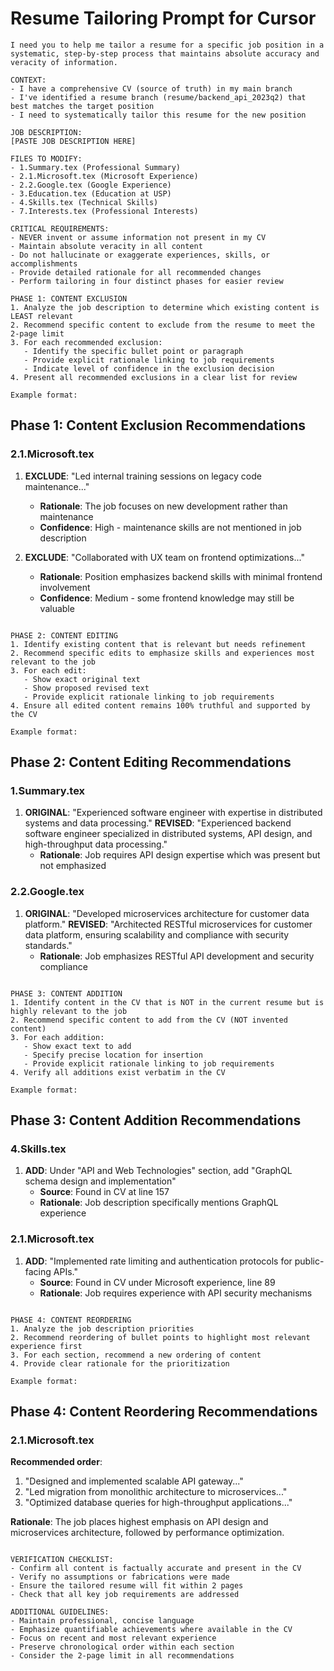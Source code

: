# Resume Tailoring Prompt for Cursor

```
I need you to help me tailor a resume for a specific job position in a systematic, step-by-step process that maintains absolute accuracy and veracity of information.

CONTEXT:
- I have a comprehensive CV (source of truth) in my main branch
- I've identified a resume branch (resume/backend_api_2023q2) that best matches the target position
- I need to systematically tailor this resume for the new position

JOB DESCRIPTION:
[PASTE JOB DESCRIPTION HERE]

FILES TO MODIFY:
- 1.Summary.tex (Professional Summary)
- 2.1.Microsoft.tex (Microsoft Experience)
- 2.2.Google.tex (Google Experience)
- 3.Education.tex (Education at USP)
- 4.Skills.tex (Technical Skills)
- 7.Interests.tex (Professional Interests)

CRITICAL REQUIREMENTS:
- NEVER invent or assume information not present in my CV
- Maintain absolute veracity in all content
- Do not hallucinate or exaggerate experiences, skills, or accomplishments
- Provide detailed rationale for all recommended changes
- Perform tailoring in four distinct phases for easier review

PHASE 1: CONTENT EXCLUSION
1. Analyze the job description to determine which existing content is LEAST relevant
2. Recommend specific content to exclude from the resume to meet the 2-page limit
3. For each recommended exclusion:
   - Identify the specific bullet point or paragraph
   - Provide explicit rationale linking to job requirements
   - Indicate level of confidence in the exclusion decision
4. Present all recommended exclusions in a clear list for review

Example format:
```
## Phase 1: Content Exclusion Recommendations

### 2.1.Microsoft.tex
1. **EXCLUDE**: "Led internal training sessions on legacy code maintenance..."
   - **Rationale**: The job focuses on new development rather than maintenance
   - **Confidence**: High - maintenance skills are not mentioned in job description

2. **EXCLUDE**: "Collaborated with UX team on frontend optimizations..."
   - **Rationale**: Position emphasizes backend skills with minimal frontend involvement
   - **Confidence**: Medium - some frontend knowledge may still be valuable
```

PHASE 2: CONTENT EDITING
1. Identify existing content that is relevant but needs refinement
2. Recommend specific edits to emphasize skills and experiences most relevant to the job
3. For each edit:
   - Show exact original text
   - Show proposed revised text
   - Provide explicit rationale linking to job requirements
4. Ensure all edited content remains 100% truthful and supported by the CV

Example format:
```
## Phase 2: Content Editing Recommendations

### 1.Summary.tex
1. **ORIGINAL**: "Experienced software engineer with expertise in distributed systems and data processing."
   **REVISED**: "Experienced backend software engineer specialized in distributed systems, API design, and high-throughput data processing."
   - **Rationale**: Job requires API design expertise which was present but not emphasized

### 2.2.Google.tex
1. **ORIGINAL**: "Developed microservices architecture for customer data platform."
   **REVISED**: "Architected RESTful microservices for customer data platform, ensuring scalability and compliance with security standards."
   - **Rationale**: Job emphasizes RESTful API development and security compliance
```

PHASE 3: CONTENT ADDITION
1. Identify content in the CV that is NOT in the current resume but is highly relevant to the job
2. Recommend specific content to add from the CV (NOT invented content)
3. For each addition:
   - Show exact text to add
   - Specify precise location for insertion
   - Provide explicit rationale linking to job requirements
4. Verify all additions exist verbatim in the CV

Example format:
```
## Phase 3: Content Addition Recommendations

### 4.Skills.tex
1. **ADD**: Under "API and Web Technologies" section, add "GraphQL schema design and implementation"
   - **Source**: Found in CV at line 157
   - **Rationale**: Job description specifically mentions GraphQL experience

### 2.1.Microsoft.tex
1. **ADD**: "Implemented rate limiting and authentication protocols for public-facing APIs."
   - **Source**: Found in CV under Microsoft experience, line 89
   - **Rationale**: Job requires experience with API security mechanisms
```

PHASE 4: CONTENT REORDERING
1. Analyze the job description priorities
2. Recommend reordering of bullet points to highlight most relevant experience first
3. For each section, recommend a new ordering of content
4. Provide clear rationale for the prioritization

Example format:
```
## Phase 4: Content Reordering Recommendations

### 2.1.Microsoft.tex
**Recommended order**:
1. "Designed and implemented scalable API gateway..."
2. "Led migration from monolithic architecture to microservices..."
3. "Optimized database queries for high-throughput applications..."

**Rationale**: The job places highest emphasis on API design and microservices architecture, followed by performance optimization.
```

VERIFICATION CHECKLIST:
- Confirm all content is factually accurate and present in the CV
- Verify no assumptions or fabrications were made
- Ensure the tailored resume will fit within 2 pages
- Check that all key job requirements are addressed

ADDITIONAL GUIDELINES:
- Maintain professional, concise language
- Emphasize quantifiable achievements where available in the CV
- Focus on recent and most relevant experience
- Preserve chronological order within each section
- Consider the 2-page limit in all recommendations
```